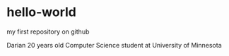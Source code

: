 hello-world
===========

my first repository on github

Darian
20 years old
Computer Science student at University of Minnesota
